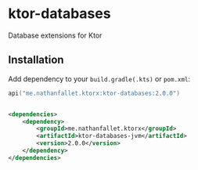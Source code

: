 # ktor-databases

Database extensions for Ktor

## Installation

Add dependency to your `build.gradle(.kts)` or `pom.xml`:

```kotlin
api("me.nathanfallet.ktorx:ktor-databases:2.0.0")
```

```xml

<dependencies>
    <dependency>
        <groupId>me.nathanfallet.ktorx</groupId>
        <artifactId>ktor-databases-jvm</artifactId>
        <version>2.0.0</version>
    </dependency>
</dependencies>
```
